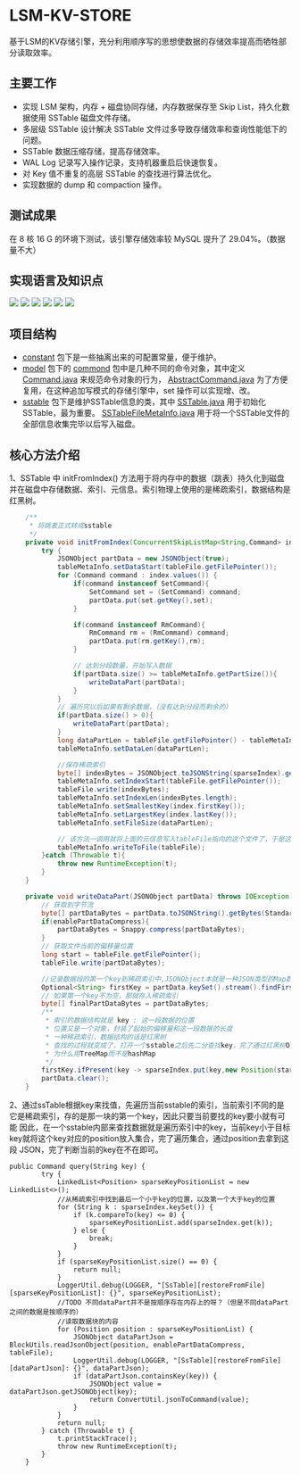 # LSM-KV-STORE
基于LSM的KV存储引擎，充分利用顺序写的思想使数据的存储效率提高而牺牲部分读取效率。

## 主要工作
* 实现 LSM 架构，内存 + 磁盘协同存储，内存数据保存至 Skip List，持久化数据使用 SSTable 磁盘文件存储。
* 多层级 SSTable 设计解决 SSTable 文件过多导致存储效率和查询性能低下的问题。
* SSTable 数据压缩存储，提高存储效率。
* WAL Log 记录写入操作记录，支持机器重启后快速恢复。
* 对 Key 值不重复的高层 SSTable 的查找进行算法优化。
* 实现数据的 dump 和 compaction 操作。

## 测试成果
在 8 核 16 G 的环境下测试，该引擎存储效率较 MySQL 提升了 29.04%。（数据量不大）

## 实现语言及知识点
<img src="https://img.shields.io/badge/Java-100%25-yellowgreen" /> <img src="https://img.shields.io/badge/%E6%9E%B6%E6%9E%84-LSM-orange" /> <img src="https://img.shields.io/badge/%E5%86%85%E5%AD%98-Skip%20List-important" /> <img src="https://img.shields.io/badge/%E7%A3%81%E7%9B%98-SSTable-yellow" />
<img src="https://img.shields.io/badge/%E7%B4%A2%E5%BC%95-%E7%BA%A2%E9%BB%91%E6%A0%91%E7%BB%93%E6%9E%84%EF%BC%8C%E7%A8%80%E7%96%8F%E7%B4%A2%E5%BC%95%E5%AD%98%E5%82%A8-blue" />
<img src="https://img.shields.io/badge/%E6%95%B0%E6%8D%AE%E5%8E%8B%E7%BC%A9-snappy-brightgreen" />

## 项目结构
* [constant](src%2Fmain%2Fjava%2Fcom%2Fcqupt%2Fkvstore%2Fconstant) 包下是一些抽离出来的可配置常量，便于维护。
* [model](src%2Fmain%2Fjava%2Fcom%2Fcqupt%2Fkvstore%2Fmodel) 包下的 [commond](src%2Fmain%2Fjava%2Fcom%2Fcqupt%2Fkvstore%2Fmodel%2Fcommond) 包中是几种不同的命令对象，其中定义 [Command.java](src%2Fmain%2Fjava%2Fcom%2Fcqupt%2Fkvstore%2Fmodel%2Fcommond%2FCommand.java) 来规范命令对象的行为， [AbstractCommand.java](src%2Fmain%2Fjava%2Fcom%2Fcqupt%2Fkvstore%2Fmodel%2Fcommond%2FAbstractCommand.java) 为了方便复用，在这种追加写模式的存储引擎中，set 操作可以实现增、改。
* [sstable](src%2Fmain%2Fjava%2Fcom%2Fcqupt%2Fkvstore%2Fmodel%2Fsstable) 包下是维护SSTable信息的类，其中 [SSTable.java](src%2Fmain%2Fjava%2Fcom%2Fcqupt%2Fkvstore%2Fmodel%2Fsstable%2FSSTable.java) 用于初始化 SSTable，最为重要。 [SSTableFileMetaInfo.java](src%2Fmain%2Fjava%2Fcom%2Fcqupt%2Fkvstore%2Fmodel%2Fsstable%2FSSTableFileMetaInfo.java) 用于将一个SSTable文件的全部信息收集完毕以后写入磁盘。

## 核心方法介绍
1、SSTable 中 initFromIndex() 方法用于将内存中的数据（跳表）持久化到磁盘并在磁盘中存储数据、索引、元信息。索引物理上使用的是稀疏索引，数据结构是红黑树。
```java
    /**
     * 将跳表正式转成sstable
     */
    private void initFromIndex(ConcurrentSkipListMap<String,Command> index){
        try {
            JSONObject partData = new JSONObject(true);
            tableMetaInfo.setDataStart(tableFile.getFilePointer());
            for (Command command : index.values()) {
                if(command instanceof SetCommand){
                    SetCommand set = (SetCommand) command;
                    partData.put(set.getKey(),set);
                }

                if(command instanceof RmCommand){
                    RmCommand rm = (RmCommand) command;
                    partData.put(rm.getKey(),rm);
                }

                // 达到分段数量，开始写入数据
                if(partData.size() >= tableMetaInfo.getPartSize()){
                    writeDataPart(partData);
                }
            }
            // 遍历完以后如果有剩余数据，（没有达到分段而剩余的）
            if(partData.size() > 0){
                writeDataPart(partData);
            }
            long dataPartLen = tableFile.getFilePointer() - tableMetaInfo.getDataStart();
            tableMetaInfo.setDataLen(dataPartLen);

            //保存稀疏索引
            byte[] indexBytes = JSONObject.toJSONString(sparseIndex).getBytes(StandardCharsets.UTF_8);
            tableMetaInfo.setIndexStart(tableFile.getFilePointer());
            tableFile.write(indexBytes);
            tableMetaInfo.setIndexLen(indexBytes.length);
            tableMetaInfo.setSmallestKey(index.firstKey());
            tableMetaInfo.setLargestKey(index.lastKey());
            tableMetaInfo.setFileSize(dataPartLen);

            // 该方法一调用就将上面的元信息写入tableFile指向的这个文件了，于是这个文件就有了数据、TreeMap的索引，元信息，并且key还是有序的
            tableMetaInfo.writeToFile(tableFile);
        }catch (Throwable t){
            throw new RuntimeException(t);
        }
    }

    private void writeDataPart(JSONObject partData) throws IOException {
        // 获取到字节流
        byte[] partDataBytes = partData.toJSONString().getBytes(StandardCharsets.UTF_8);
        if(enablePartDataCompress){
            partDataBytes = Snappy.compress(partDataBytes);
        }
        // 获取文件当前的偏移量位置
        long start = tableFile.getFilePointer();
        tableFile.write(partDataBytes);

        //记录数据段的第一个key到稀疏索引中,JSONObject本就是一种JSON类型的Map数据结构
        Optional<String> firstKey = partData.keySet().stream().findFirst();
        // 如果第一个key不为空，那就存入稀疏索引
        byte[] finalPartDataBytes = partDataBytes;
        /**
         * 索引的数据结构就是 key : 这一段数据的位置
         * 位置又是一个对象，封装了起始的偏移量和这一段数据的长度
         * 一种稀疏索引，数据结构的话是红黑树
         * 查找的过程就变成了，打开一个sstable之后先二分查找key，完了通过红黑树Ologn的复杂度找到具体的位置，在这个位置不是直接拿到数据，因为是稀疏索引，需要再遍历
         * 为什么用TreeMap而不是hashMap
         */
        firstKey.ifPresent(key -> sparseIndex.put(key,new Position(start,finalPartDataBytes.length)));
        partData.clear();
    }
```
2、通过ssTable根据key来找值，先遍历当前sstable的索引，当前索引不同的是它是稀疏索引，存的是那一块的第一个key，因此只要当前要找的key要小就有可能
因此，在一个sstable内部来查找数据就是遍历索引中的key，当前key小于目标key就将这个key对应的position放入集合，完了遍历集合，通过position去拿到这段
JSON，完了判断当前的key在不在即可。
```
public Command query(String key) {
        try {
            LinkedList<Position> sparseKeyPositionList = new LinkedList<>();
            //从稀疏索引中找到最后一个小于key的位置，以及第一个大于key的位置
            for (String k : sparseIndex.keySet()) {
                if (k.compareTo(key) <= 0) {
                    sparseKeyPositionList.add(sparseIndex.get(k));
                } else {
                    break;
                }
            }
            if (sparseKeyPositionList.size() == 0) {
                return null;
            }
            LoggerUtil.debug(LOGGER, "[SsTable][restoreFromFile][sparseKeyPositionList]: {}", sparseKeyPositionList);
            //TODO 不同dataPart并不是按顺序存在内存上的呀？（但是不同dataPart之间的数据是按顺序的）
            //读取数据块的内容
            for (Position position : sparseKeyPositionList) {
                JSONObject dataPartJson = BlockUtils.readJsonObject(position, enablePartDataCompress, tableFile);
                LoggerUtil.debug(LOGGER, "[SsTable][restoreFromFile][dataPartJson]: {}", dataPartJson);
                if (dataPartJson.containsKey(key)) {
                    JSONObject value = dataPartJson.getJSONObject(key);
                    return ConvertUtil.jsonToCommand(value);
                }
            }
            return null;
        } catch (Throwable t) {
            t.printStackTrace();
            throw new RuntimeException(t);
        }
    }
```
